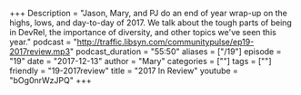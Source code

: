 +++
Description = "Jason, Mary, and PJ do an end of year wrap-up on the highs, lows, and day-to-day of 2017. We talk about the tough parts of being in DevRel, the importance of diversity, and other topics we've seen this year."
podcast = "http://traffic.libsyn.com/communitypulse/ep19-2017review.mp3"
podcast_duration = "55:50"
aliases = ["/19"]
episode = "19"
date = "2017-12-13"
author = "Mary"
categories = [""]
tags = [""]
friendly = "19-2017review"
title = "2017 In Review"
youtube = "bOg0nrWzJPQ"
+++
